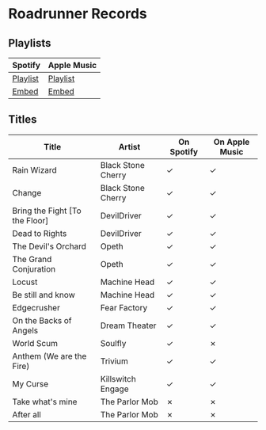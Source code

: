 # Roadrunner Records

## Playlists

| Spotify                                                                 | Apple Music                                                              |
| ----------------------------------------------------------------------- | ------------------------------------------------------------------------ |
| [Playlist](https://open.spotify.com/playlist/2ceDVb1QscQGDZhbVPkZEo)    | [Playlist](https://itunes.apple.com/de/playlist/pl.u-2xGLTLzGvDb)        |
| [Embed](https://open.spotify.com/embed/playlist/2ceDVb1QscQGDZhbVPkZEo) | [Embed](https://tools.applemusic.com/embed/v1/playlist/pl.u-2xGLTLzGvDb) |

## Titles

| Title                          | Artist             | On Spotify | On Apple Music |
| ------------------------------ | ------------------ | ---------- | -------------- |
| Rain Wizard                    | Black Stone Cherry | ✓          | ✓              |
| Change                         | Black Stone Cherry | ✓          | ✓              |
| Bring the Fight [To the Floor] | DevilDriver        | ✓          | ✓              |
| Dead to Rights                 | DevilDriver        | ✓          | ✓              |
| The Devil's Orchard            | Opeth              | ✓          | ✓              |
| The Grand Conjuration          | Opeth              | ✓          | ✓              |
| Locust                         | Machine Head       | ✓          | ✓              |
| Be still and know              | Machine Head       | ✓          | ✓              |
| Edgecrusher                    | Fear Factory       | ✓          | ✓              |
| On the Backs of Angels         | Dream Theater      | ✓          | ✓              |
| World Scum                     | Soulfly            | ✓          | ✗              |
| Anthem (We are the Fire)       | Trivium            | ✓          | ✓              |
| My Curse                       | Killswitch Engage  | ✓          | ✓              |
| Take what's mine               | The Parlor Mob     | ✗          | ✗              |
| After all                      | The Parlor Mob     | ✗          | ✗              |
